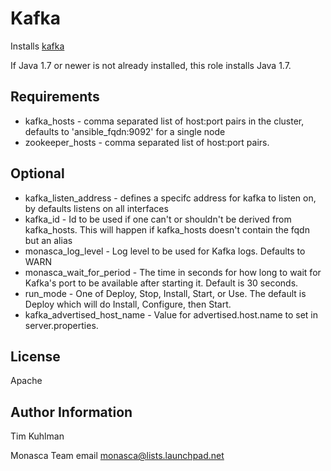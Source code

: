 # Kafka
Installs [kafka](https://kafka.apache.org/)

If Java 1.7 or newer is not already installed, this role installs Java 1.7.

## Requirements
- kafka_hosts - comma separated list of host:port pairs in the cluster, defaults to 'ansible_fqdn:9092' for a single node
- zookeeper_hosts - comma separated list of host:port pairs.

## Optional
- kafka_listen_address - defines a specifc address for kafka to listen on, by defaults listens on all interfaces
- kafka_id - Id to be used if one can't or shouldn't be derived from kafka_hosts. This will happen if kafka_hosts doesn't contain the fqdn but an alias
- monasca_log_level - Log level to be used for Kafka logs. Defaults to WARN
- monasca_wait_for_period - The time in seconds for how long to wait for Kafka's port to be available after starting it. Default is 30 seconds.
- run_mode - One of Deploy, Stop, Install, Start, or Use. The default is Deploy which will do Install, Configure, then Start.
- kafka_advertised_host_name - Value for advertised.host.name to set in server.properties. 

## License
Apache

## Author Information
Tim Kuhlman

Monasca Team email monasca@lists.launchpad.net
